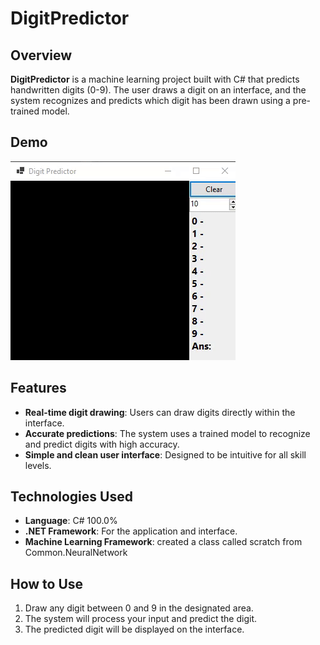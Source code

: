 # DigitPredictor

## Overview

**DigitPredictor** is a machine learning project built with C# that predicts handwritten digits (0-9). The user draws a digit on an interface, and the system recognizes and predicts which digit has been drawn using a pre-trained model.

## Demo 

![DigitPredictor Demo](https://github.com/Skynerd/DigitPredictor/blob/main/assets/demoView.gif)



## Features

- **Real-time digit drawing**: Users can draw digits directly within the interface.
- **Accurate predictions**: The system uses a trained model to recognize and predict digits with high accuracy.
- **Simple and clean user interface**: Designed to be intuitive for all skill levels.

## Technologies Used

- **Language**: C# 100.0%
- **.NET Framework**: For the application and interface.
- **Machine Learning Framework**: created a class called scratch from Common.NeuralNetwork

 
## How to Use

1. Draw any digit between 0 and 9 in the designated area.
2. The system will process your input and predict the digit.
3. The predicted digit will be displayed on the interface.
 
 
 
